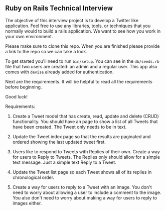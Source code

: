 ## Ruby on Rails Technical Interview

The objective of this interview project is to develop a Twitter like application. 
Feel free to use any libraries, tools, or techniques that you normally would to build a rails application. 
We want to see how you work in your own environment.

Please make sure to clone this repo. When you are finished please provide a link to the repo so we can take a look.

To get started you'll need to run `bin/setup`. You can see in the `db/seeds.rb` file that two users are created: an
admin and a regular user. This app also comes with `devise` already added for authentication. 

Next are the requirements. It will be helpful to read all the requirements before beginning.

Good luck!

Requirements:


1. Create a Tweet model that has create, read, update and delete (CRUD) functionality. You should have an page to show
a list of all Tweets that have been created. The Tweet only needs to be in text. 

2. Update the Tweet index page so that the results are paginated and ordered showing the last updated tweet first.

3. Users like to respond to Tweets with Replies of their own. Create a way for users to Reply to Tweets. 
The Replies only should allow for a simple text message. Just a simple text Reply to a Tweet.

4. Update the Tweet list page so each Tweet shows all of its replies in chronological order.

5. Create a way for users to reply to a Tweet with an Image. You don't need to worry about allowing a user to include
a comment to the image. You also don't need to worry about making a way for users to reply to images either.
